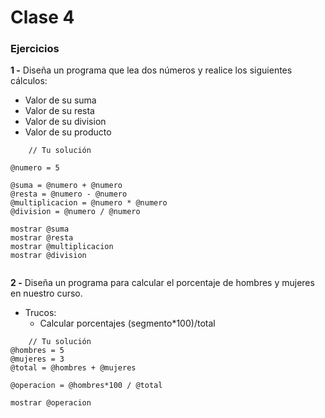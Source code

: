 # Clase 4

### Ejercicios

**1 -** Diseña un programa que lea dos números y realice los siguientes cálculos:




- Valor de su suma
- Valor de su resta
- Valor de su division
- Valor de su producto
```
    // Tu solución

@numero = 5

@suma = @numero + @numero
@resta = @numero - @numero
@multiplicacion = @numero * @numero
@division = @numero / @numero

mostrar @suma
mostrar @resta
mostrar @multiplicacion
mostrar @division


```

**2 -** Diseña un programa para calcular el porcentaje de hombres y mujeres en nuestro curso.
- Trucos:
  - Calcular porcentajes (segmento*100)/total
```
    // Tu solución
@hombres = 5
@mujeres = 3
@total = @hombres + @mujeres

@operacion = @hombres*100 / @total

mostrar @operacion




```

